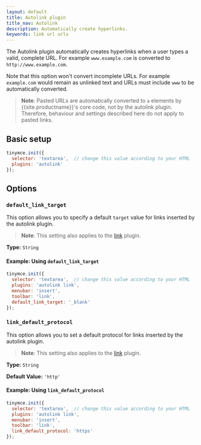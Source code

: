 ```yaml
---
layout: default
title: Autolink plugin
title_nav: Autolink
description: Automatically create hyperlinks.
keywords: link url urls
---
```


The Autolink plugin automatically creates hyperlinks when a user types a valid, complete URL. For example `www.example.com` is converted to `http://www.example.com`.

Note that this option won't convert incomplete URLs. For example `example.com` would remain as unlinked text and URLs must include `www` to be automatically converted.

> **Note**: Pasted URLs are automatically converted to `a` elements by {{site.productname}}'s core code, not by the autolink plugin. Therefore, behaviour and settings described here do not apply to pasted links.

## Basic setup

```js
tinymce.init({
  selector: 'textarea',  // change this value according to your HTML
  plugins: 'autolink'
});
```

## Options

### `default_link_target`

This option allows you to specify a default `target` value for links inserted by the autolink plugin.

> **Note**: This setting also applies to the [link]({{site.baseurl}}/plugins/opensource/link) plugin.

**Type:** `String`

#### Example: Using `default_link_target`

```js
tinymce.init({
  selector: 'textarea',  // change this value according to your HTML
  plugins: 'autolink link',
  menubar: 'insert',
  toolbar: 'link',
  default_link_target: '_blank'
});
```

### `link_default_protocol`

This option allows you to set a default protocol for links inserted by the autolink plugin.

> **Note**: This setting also applies to the [link]({{site.baseurl}}/plugins/opensource/link) plugin.

**Type:** `String`

**Default Value:** `'http'`

#### Example: Using `link_default_protocol`

```js
tinymce.init({
  selector: 'textarea',  // change this value according to your HTML
  plugins: 'autolink link',
  menubar: 'insert',
  toolbar: 'link',
  link_default_protocol: 'https'
});
```